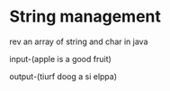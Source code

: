 # String management
rev an array of string and char in java 


input-(apple is a good fruit)



output-(tiurf doog a si elppa)

